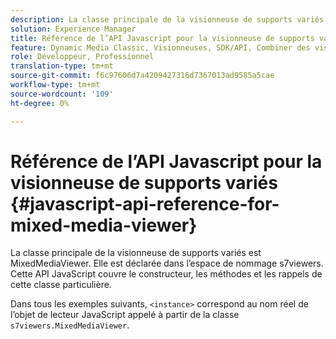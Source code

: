 ```yaml
---
description: La classe principale de la visionneuse de supports variés est MixedMediaViewer. Elle est déclarée dans l’espace de nommage s7viewers. Cette API JavaScript couvre le constructeur, les méthodes et les rappels de cette classe particulière.
solution: Experience Manager
title: Référence de l’API Javascript pour la visionneuse de supports variés
feature: Dynamic Media Classic, Visionneuses, SDK/API, Combiner des visionneuses de supports
role: Développeur, Professionnel
translation-type: tm+mt
source-git-commit: f6c97606d7a4209427316d7367013ad9585a5cae
workflow-type: tm+mt
source-wordcount: '109'
ht-degree: 0%

---
```



# Référence de l’API Javascript pour la visionneuse de supports variés {#javascript-api-reference-for-mixed-media-viewer}

La classe principale de la visionneuse de supports variés est MixedMediaViewer. Elle est déclarée dans l’espace de nommage s7viewers. Cette API JavaScript couvre le constructeur, les méthodes et les rappels de cette classe particulière.

Dans tous les exemples suivants, `<instance>` correspond au nom réel de l’objet de lecteur JavaScript appelé à partir de la classe `s7viewers.MixedMediaViewer`.
